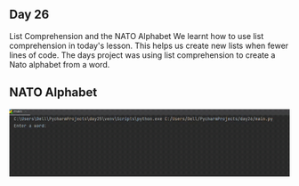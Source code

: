 ## Day 26

List Comprehension and the NATO Alphabet
We learnt how to use list comprehension in today's lesson. This helps us create new lists when fewer lines of code.
The days project was using list comprehension to create a Nato alphabet from a word.

## NATO Alphabet

![Nato Alphabet](nato_alphabet.gif)
